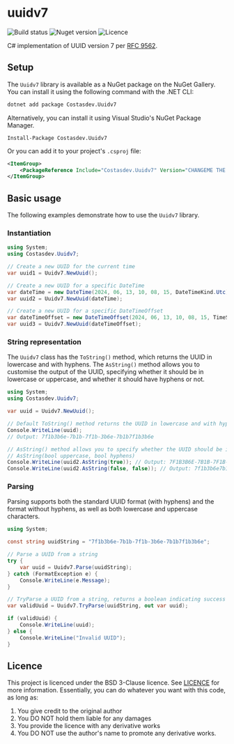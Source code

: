 # uuidv7

![Build status](https://img.shields.io/github/actions/workflow/status/arielcostas/uuidv7/build.yml?branch=main&style=for-the-badge)
![Nuget version](https://img.shields.io/nuget/v/Costasdev.Uuidv7?style=for-the-badge)
![Licence](https://img.shields.io/github/license/arielcostas/uuidv7?style=for-the-badge)

C# implementation of UUID version 7 per [RFC 9562](https://www.rfc-editor.org/rfc/rfc9562#name-uuid-version-7).

## Setup

The `Uuidv7` library is available as a NuGet package on the NuGet Gallery. You can install it using the following command with the .NET CLI:

```bash
dotnet add package Costasdev.Uuidv7
```

Alternatively, you can install it using Visual Studio's NuGet Package Manager.

```pwsh
Install-Package Costasdev.Uuidv7
```

Or you can add it to your project's `.csproj` file:

```xml
<ItemGroup>
	<PackageReference Include="Costasdev.Uuidv7" Version="CHANGEME THE LATEST" />
</ItemGroup>
```

## Basic usage

The following examples demonstrate how to use the `Uuidv7` library.

### Instantiation

```csharp
using System;
using Costasdev.Uuidv7;

// Create a new UUID for the current time
var uuid1 = Uuidv7.NewUuid();

// Create a new UUID for a specific DateTime
var dateTime = new DateTime(2024, 06, 13, 10, 08, 15, DateTimeKind.Utc);
var uuid2 = Uuidv7.NewUuid(dateTime);

// Create a new UUID for a specific DateTimeOffset
var dateTimeOffset = new DateTimeOffset(2024, 06, 13, 10, 08, 15, TimeSpan.Zero);
var uuid3 = Uuidv7.NewUuid(dateTimeOffset);
```

### String representation

The `Uuidv7` class has the `ToString()` method, which returns the UUID in lowercase and with hyphens. The `AsString()` method allows you to customise the output of the UUID, specifying whether it should be in lowercase or uppercase, and whether it should have hyphens or not.

```csharp
using System;
using Costasdev.Uuidv7;

var uuid = Uuidv7.NewUuid();

// Default ToString() method returns the UUID in lowercase and with hyphens
Console.WriteLine(uuid);
// Output: 7f1b3b6e-7b1b-7f1b-3b6e-7b1b7f1b3b6e

// AsString() method allows you to specify whether the UUID should be in lowercase or uppercase, and whether it should have hyphens
// AsString(bool uppercase, bool hyphens)
Console.WriteLine(uuid2.AsString(true)); // Output: 7F1B3B6E-7B1B-7F1B-3B6E-7B1B7F1B3B6E
Console.WriteLine(uuid2.AsString(false, false)); // Output: 7f1b3b6e7b1b7f1b3b6e7b1b7f1b3b6e
```

### Parsing

Parsing supports both the standard UUID format (with hyphens) and the format without hyphens, as well as both lowercase and uppercase characters.

```csharp
using System;

const string uuidString = "7f1b3b6e-7b1b-7f1b-3b6e-7b1b7f1b3b6e";

// Parse a UUID from a string
try {
	var uuid = Uuidv7.Parse(uuidString);
} catch (FormatException e) {
	Console.WriteLine(e.Message);
}

// TryParse a UUID from a string, returns a boolean indicating success
var validUuid = Uuidv7.TryParse(uuidString, out var uuid);

if (validUuid) {
	Console.WriteLine(uuid);
} else {
	Console.WriteLine("Invalid UUID");
}
```

## Licence

This project is licenced under the BSD 3-Clause licence. See [LICENCE](LICENCE) for more information. Essentially, you can do whatever you want with this code, as long as:

1. You give credit to the original author
1. You DO NOT hold them liable for any damages
1. You provide the licence with any derivative works
1. You DO NOT use the author's name to promote any derivative works.